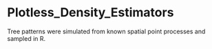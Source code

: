 # Plotless_Density_Estimators
Tree patterns were simulated from known spatial point processes and sampled in R.
